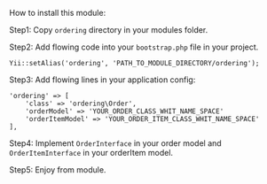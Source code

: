 How to install this module:

Step1: Copy `ordering` directory in your modules folder.

Step2: Add flowing code into your `bootstrap.php` file in your project.
```
Yii::setAlias('ordering', 'PATH_TO_MODULE_DIRECTORY/ordering');
```

Step3: Add flowing lines in your application config:

```
'ordering' => [
    'class' => 'ordering\Order',
    'orderModel' => 'YOUR_ORDER_CLASS_WHIT_NAME_SPACE'
    'orderItemModel' => 'YOUR_ORDER_ITEM_CLASS_WHIT_NAME_SPACE'
],
```

Step4: Implement `OrderInterface` in your order model and `OrderItemInterface` in your orderItem model.

Step5: Enjoy from module.